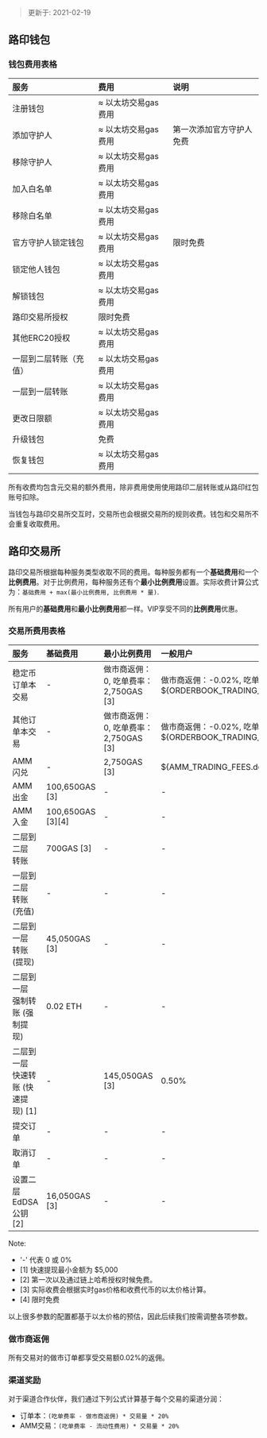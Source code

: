 > 更新于: 2021-02-19

## 路印钱包

### 钱包费用表格
服务 | 费用 | 说明
:--- | :--- | :--- |
注册钱包 | ≈ 以太坊交易gas费用 |  
添加守护人 | ≈ 以太坊交易gas费用 | 第一次添加官方守护人免费
移除守护人 | ≈ 以太坊交易gas费用 |  
加入白名单 | ≈ 以太坊交易gas费用 |  
移除白名单 | ≈ 以太坊交易gas费用 |  
官方守护人锁定钱包 | ≈ 以太坊交易gas费用 | 限时免费
锁定他人钱包 | ≈ 以太坊交易gas费用 |  
解锁钱包 | ≈ 以太坊交易gas费用|  
路印交易所授权 | 限时免费 |  
其他ERC20授权 | ≈ 以太坊交易gas费用 |  
一层到二层转账（充值） | ≈ 以太坊交易gas费用 |  
一层到一层转账 | ≈ 以太坊交易gas费用 |  
更改日限额 | ≈ 以太坊交易gas费用 |
升级钱包 | 免费 |  
恢复钱包 | ≈ 以太坊交易gas费用 |

所有收费均包含元交易的额外费用，除非费用使用使用路印二层转账或从路印红包账号扣除。

当钱包与路印交易所交互时，交易所也会根据交易所的规则收费。钱包和交易所不会重复收取费用。

## 路印交易所

路印交易所根据每种服务类型收取不同的费用。每种服务都有一个**基础费用**和一个**比例费用**。对于比例费用，每种服务还有个**最小比例费用**设置。实际收费计算公式为：`基础费用 + max(最小比例费用, 比例费用 * 量)`.

所有用户的**基础费用**和**最小比例费用**都一样。VIP享受不同的**比例费用**优惠。

### 交易所费用表格
服务 | 基础费用 | 最小比例费用 | 一般用户 | VIP1 | VIP2 | VIP3 | VIP4
:--- | :--- | :--- | :--- | :--- | :--- | :--- | :---
稳定币订单本交易  | - | 做市商返佣：0, 吃单费率：2,750GAS [3] | 做市商返佣：-0.02%, 吃单费率：${ORDERBOOK_TRADING_FEES_STABLECOIN.default}% | 做市商返佣：-0.02%, 吃单费率：${ORDERBOOK_TRADING_FEES_STABLECOIN.vip_1}% | 做市商返佣：-0.02%, 吃单费率：${ORDERBOOK_TRADING_FEES_STABLECOIN.vip_2}% | 做市商返佣：-0.02%, 吃单费率：${ORDERBOOK_TRADING_FEES_STABLECOIN.vip_3}% | 做市商返佣：-0.02%, 吃单费率：${ORDERBOOK_TRADING_FEES_STABLECOIN.vip_4}%
其他订单本交易 | - | 做市商返佣：0, 吃单费率：2,750GAS [3] | 做市商返佣：-0.02%, 吃单费率：${ORDERBOOK_TRADING_FEES.default}% | 做市商返佣：-0.02%, 吃单费率：${ORDERBOOK_TRADING_FEES.vip_1}% | 做市商返佣：-0.02%, 吃单费率：${ORDERBOOK_TRADING_FEES.vip_2}% | 做市商返佣：-0.02%, 吃单费率：${ORDERBOOK_TRADING_FEES.vip_3}% | 做市商返佣：-0.02%, 吃单费率：${ORDERBOOK_TRADING_FEES.vip_4}%
AMM闪兑 | - | 2,750GAS [3] | ${AMM_TRADING_FEES.default}% | ${AMM_TRADING_FEES.vip_1}% | ${AMM_TRADING_FEES.vip_2}% | ${AMM_TRADING_FEES.vip_3}% | ${AMM_TRADING_FEES.vip_4}%
AMM出金 | 100,650GAS [3] | - | - | - | - | - | -
AMM入金 | 100,650GAS [3][4] | - | - | - | - | - | -
二层到二层 转账 | 700GAS [3] | - | - | - | - | - | -
一层到二层 转账 (充值) | - | - | - | - | - | - | -
二层到一层 转账 (提现) | 45,050GAS [3] | - | - | - | - | - | -
二层到一层 强制转账 (强制提现) | 0.02 ETH | - | - | - | - | - | -
二层到一层 快速转账 (快速提现) [1] | - | 145,050GAS [3] | 0.50% | 0.50% | 0.50% | 0.50% | 0.50%
提交订单 | - | - | - | - | - | - | -
取消订单 | - | - | - | - | - | - | -
设置二层 EdDSA公钥 [2] | 16,050GAS [3] | - | - | - | - | - | -

Note:

-  '-' 代表 0 或 0%
- [1] 快速提现最小金额为 $5,000
- [2] 第一次以及通过链上哈希授权时候免费。
- [3] 实际收费会根据实时gas价格和收费代币的以太价格计算。
- [4] 限时免费


以上很多参数的配置都基于以太价格的预估，因此后续我们按需调整各项参数。

### 做市商返佣
所有交易对的做市订单都享受交易额0.02%的返佣。

### 渠道奖励

对于渠道合作伙伴，我们通过下列公式计算基于每个交易的渠道分润：

- 订单本：`(吃单费率 - 做市商返佣) * 交易量 * 20%`
- AMM交易：`(吃单费率 - 流动性费用) * 交易量 * 20%`


